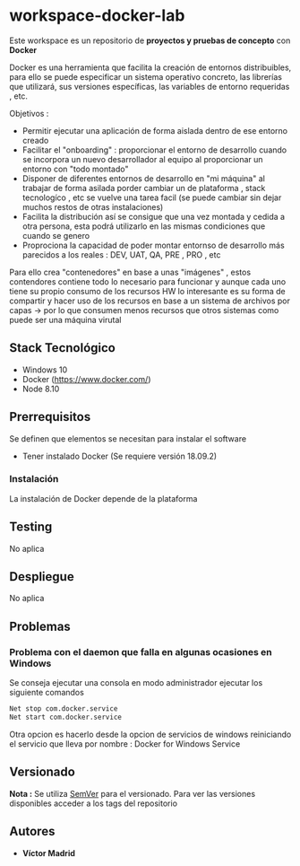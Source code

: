 # workspace-docker-lab

Este workspace es un repositorio de **proyectos y pruebas de concepto** con **Docker**

Docker es una herramienta que facilita la creación de entornos distribuibles, para ello se puede especificar un sistema operativo concreto, las librerías que utilizará, sus versiones específicas, las variables de entorno requeridas , etc.

Objetivos : 

* Permitir ejecutar una aplicación de forma aislada dentro de ese entorno creado
* Facilitar el "onboarding" : proporcionar el entorno de desarrollo cuando se incorpora un nuevo desarrollador al equipo al proporcionar un entorno con "todo montado"
* Disponer de diferentes entornos de desarrollo en "mi máquina" al trabajar de forma asilada porder cambiar un de plataforma , stack tecnologíco , etc se vuelve una tarea facil (se puede cambiar sin dejar muchos restos de otras instalaciones)
* Facilita la distribución así se consigue que una vez montada y cedida a otra persona, esta podrá utilizarlo en las mismas condiciones que cuando se genero
* Proprociona la capacidad de poder montar entornso de desarrollo más parecidos a los reales : DEV, UAT, QA, PRE , PRO , etc

Para ello crea "contenedores" en base a unas "imágenes" , estos contendores contiene todo lo necesario para funcionar y aunque cada uno tiene su propio consumo de los recursos HW lo interesante es su forma de compartir y hacer uso de los recursos en base a un sistema de archivos por capas -> por lo que consumen menos recursos que otros sistemas como puede ser una máquina virutal 


## Stack Tecnológico

* Windows 10
* Docker (https://www.docker.com/)
* Node 8.10

## Prerrequisitos

Se definen que elementos se necesitan para instalar el software

* Tener instalado Docker (Se requiere versión 18.09.2)

### Instalación

La instalación de Docker depende de la plataforma

## Testing

No aplica

## Despliegue

No aplica

## Problemas

### Problema con el daemon que falla en algunas ocasiones en Windows

Se conseja ejecutar una consola en modo administrador ejecutar los siguiente comandos

```bash
Net stop com.docker.service
Net start com.docker.service
```
Otra opcion es hacerlo desde la opcion de servicios de windows reiniciando el servicio que lleva por nombre : Docker for Windows Service


## Versionado

**Nota :** Se utiliza [SemVer](http://semver.org/) para el versionado. 
Para ver las versiones disponibles acceder a los tags del repositorio

## Autores

* **Víctor Madrid**
